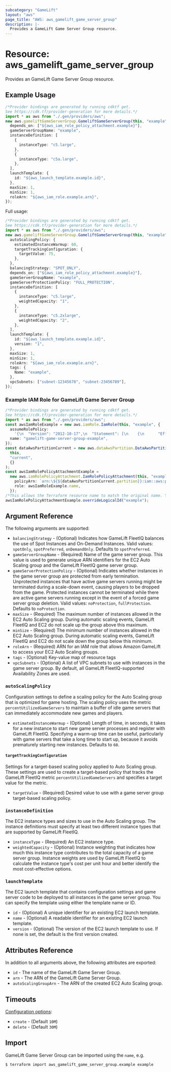 ```yaml
---
subcategory: "GameLift"
layout: "aws"
page_title: "AWS: aws_gamelift_game_server_group"
description: |-
  Provides a GameLift Game Server Group resource.
---
```


# Resource: aws\_gamelift\_game\_server\_group

Provides an GameLift Game Server Group resource.

## Example Usage

```typescript
/*Provider bindings are generated by running cdktf get.
See https://cdk.tf/provider-generation for more details.*/
import * as aws from "./.gen/providers/aws";
new aws.gameliftGameServerGroup.GameliftGameServerGroup(this, "example", {
  depends_on: ["${aws_iam_role_policy_attachment.example}"],
  gameServerGroupName: "example",
  instanceDefinition: [
    {
      instanceType: "c5.large",
    },
    {
      instanceType: "c5a.large",
    },
  ],
  launchTemplate: {
    id: "${aws_launch_template.example.id}",
  },
  maxSize: 1,
  minSize: 1,
  roleArn: "${aws_iam_role.example.arn}",
});

```

Full usage:

```typescript
/*Provider bindings are generated by running cdktf get.
See https://cdk.tf/provider-generation for more details.*/
import * as aws from "./.gen/providers/aws";
new aws.gameliftGameServerGroup.GameliftGameServerGroup(this, "example", {
  autoScalingPolicy: {
    estimatedInstanceWarmup: 60,
    targetTrackingConfiguration: {
      targetValue: 75,
    },
  },
  balancingStrategy: "SPOT_ONLY",
  depends_on: ["${aws_iam_role_policy_attachment.example}"],
  gameServerGroupName: "example",
  gameServerProtectionPolicy: "FULL_PROTECTION",
  instanceDefinition: [
    {
      instanceType: "c5.large",
      weightedCapacity: "1",
    },
    {
      instanceType: "c5.2xlarge",
      weightedCapacity: "2",
    },
  ],
  launchTemplate: {
    id: "${aws_launch_template.example.id}",
    version: "1",
  },
  maxSize: 1,
  minSize: 1,
  roleArn: "${aws_iam_role.example.arn}",
  tags: {
    Name: "example",
  },
  vpcSubnets: ["subnet-12345678", "subnet-23456789"],
});

```

### Example IAM Role for GameLift Game Server Group

```typescript
/*Provider bindings are generated by running cdktf get.
See https://cdk.tf/provider-generation for more details.*/
import * as aws from "./.gen/providers/aws";
const awsIamRoleExample = new aws.iamRole.IamRole(this, "example", {
  assumeRolePolicy:
    '{\n  "Version": "2012-10-17",\n  "Statement": [\n    {\n      "Effect": "Allow",\n      "Principal": {\n        "Service": [\n          "autoscaling.amazonaws.com",\n          "gamelift.amazonaws.com"\n        ]\n      },\n      "Action": "sts:AssumeRole"\n    }\n  ]\n}\n',
  name: "gamelift-game-server-group-example",
});
const dataAwsPartitionCurrent = new aws.dataAwsPartition.DataAwsPartition(
  this,
  "current",
  {}
);
const awsIamRolePolicyAttachmentExample =
  new aws.iamRolePolicyAttachment.IamRolePolicyAttachment(this, "example_2", {
    policyArn: `arn:\${${dataAwsPartitionCurrent.partition}}:iam::aws:policy/GameLiftGameServerGroupPolicy`,
    role: awsIamRoleExample.name,
  });
/*This allows the Terraform resource name to match the original name. You can remove the call if you don't need them to match.*/
awsIamRolePolicyAttachmentExample.overrideLogicalId("example");

```

## Argument Reference

The following arguments are supported:

* `balancingStrategy` - (Optional) Indicates how GameLift FleetIQ balances the use of Spot Instances and On-Demand Instances.
  Valid values: `spotOnly`, `spotPreferred`, `onDemandOnly`. Defaults to `spotPreferred`.
* `gameServerGroupName` - (Required) Name of the game server group.
  This value is used to generate unique ARN identifiers for the EC2 Auto Scaling group and the GameLift FleetIQ game server group.
* `gameServerProtectionPolicy` - (Optional) Indicates whether instances in the game server group are protected from early termination.
  Unprotected instances that have active game servers running might be terminated during a scale-down event,
  causing players to be dropped from the game.
  Protected instances cannot be terminated while there are active game servers running except in the event
  of a forced game server group deletion.
  Valid values: `noProtection`, `fullProtection`. Defaults to `noProtection`.
* `maxSize` - (Required) The maximum number of instances allowed in the EC2 Auto Scaling group.
  During automatic scaling events, GameLift FleetIQ and EC2 do not scale up the group above this maximum.
* `minSize` - (Required) The minimum number of instances allowed in the EC2 Auto Scaling group.
  During automatic scaling events, GameLift FleetIQ and EC2 do not scale down the group below this minimum.
* `roleArn` - (Required) ARN for an IAM role that allows Amazon GameLift to access your EC2 Auto Scaling groups.
* `tags` - (Optional) Key-value map of resource tags
* `vpcSubnets` - (Optional) A list of VPC subnets to use with instances in the game server group.
  By default, all GameLift FleetIQ-supported Availability Zones are used.

### `autoScalingPolicy`

Configuration settings to define a scaling policy for the Auto Scaling group that is optimized for game hosting.
The scaling policy uses the metric `percentUtilizedGameServers` to maintain a buffer of idle game servers that
can immediately accommodate new games and players.

* `estimatedInstanceWarmup` - (Optional) Length of time, in seconds, it takes for a new instance to start
  new game server processes and register with GameLift FleetIQ.
  Specifying a warm-up time can be useful, particularly with game servers that take a long time to start up,
  because it avoids prematurely starting new instances. Defaults to `60`.

#### `targetTrackingConfiguration`

Settings for a target-based scaling policy applied to Auto Scaling group.
These settings are used to create a target-based policy that tracks the GameLift FleetIQ metric `percentUtilizedGameServers`
and specifies a target value for the metric.

* `targetValue` - (Required) Desired value to use with a game server group target-based scaling policy.

### `instanceDefinition`

The EC2 instance types and sizes to use in the Auto Scaling group.
The instance definitions must specify at least two different instance types that are supported by GameLift FleetIQ.

* `instanceType` - (Required) An EC2 instance type.
* `weightedCapacity` - (Optional) Instance weighting that indicates how much this instance type contributes
  to the total capacity of a game server group.
  Instance weights are used by GameLift FleetIQ to calculate the instance type's cost per unit hour and better identify
  the most cost-effective options.

### `launchTemplate`

The EC2 launch template that contains configuration settings and game server code to be deployed to all instances in the game server group.
You can specify the template using either the template name or ID.

* `id` - (Optional) A unique identifier for an existing EC2 launch template.
* `name` - (Optional) A readable identifier for an existing EC2 launch template.
* `version` - (Optional) The version of the EC2 launch template to use. If none is set, the default is the first version created.

## Attributes Reference

In addition to all arguments above, the following attributes are exported:

* `id` - The name of the GameLift Game Server Group.
* `arn` - The ARN of the GameLift Game Server Group.
* `autoScalingGroupArn` - The ARN of the created EC2 Auto Scaling group.

## Timeouts

[Configuration options](https://developer.hashicorp.com/terraform/language/resources/syntax#operation-timeouts):

* `create` - (Default `10M`)
* `delete` - (Default `30M`)

## Import

GameLift Game Server Group can be imported using the `name`, e.g.

```console
$ terraform import aws_gamelift_game_server_group.example example
```
